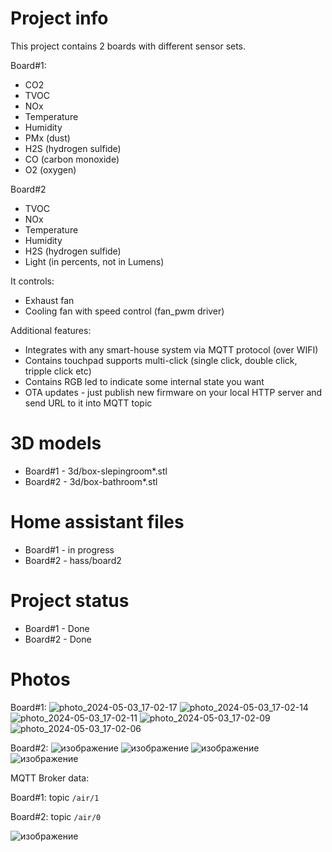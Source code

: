Project info
=======

This project contains 2 boards with different sensor sets.

Board#1:
- CO2
- TVOC
- NOx
- Temperature
- Humidity
- PMx (dust)
- H2S (hydrogen sulfide)
- CO (carbon monoxide)
- O2 (oxygen)

Board#2
- TVOC
- NOx
- Temperature
- Humidity
- H2S (hydrogen sulfide)
- Light (in percents, not in Lumens)

It controls:
- Exhaust fan 
- Cooling fan with speed control (fan_pwm driver) 

Additional features:
- Integrates with any smart-house system via MQTT protocol (over WIFI)
- Contains touchpad supports multi-click (single click, double click, tripple click etc)
- Contains RGB led to indicate some internal state you want
- OTA updates - just publish new firmware on your local HTTP server and send URL to it into MQTT topic

3D models
=======
- Board#1 - 3d/box-slepingroom*.stl
- Board#2 - 3d/box-bathroom*.stl

Home assistant files
=======
- Board#1 - in progress
- Board#2 - hass/board2

Project status
=======

- Board#1 - Done
- Board#2 - Done

Photos
=======
Board#1:
![photo_2024-05-03_17-02-17](https://github.com/shm-dmitry/air-detector/assets/19342331/c1340e0f-9584-4514-bf00-15b94fbbcf35)
![photo_2024-05-03_17-02-14](https://github.com/shm-dmitry/air-detector/assets/19342331/8c005576-3a74-4646-82e2-904d149de9e6)
![photo_2024-05-03_17-02-11](https://github.com/shm-dmitry/air-detector/assets/19342331/d2a3e5e8-70a9-4216-9daf-9c24864fbee2)
![photo_2024-05-03_17-02-09](https://github.com/shm-dmitry/air-detector/assets/19342331/5cc4f24e-31e9-44f0-9580-9caf0c2112fa)
![photo_2024-05-03_17-02-06](https://github.com/shm-dmitry/air-detector/assets/19342331/60dd59fe-d786-42a7-b85e-4557230d4438)


Board#2:
![изображение](https://github.com/shm-dmitry/air-detector/assets/19342331/f33c22ae-c708-4396-b865-effaadd7a6bc)
![изображение](https://github.com/shm-dmitry/air-detector/assets/19342331/f1fc3584-b8d8-4422-8663-e24f16bf7604)
![изображение](https://github.com/shm-dmitry/air-detector/assets/19342331/38499ebe-4c6b-4ac5-b464-c3dfeb263745)
![изображение](https://github.com/shm-dmitry/air-detector/assets/19342331/3bfaf705-65f7-4504-8d73-c2d4607b93e4)

MQTT Broker data:

Board#1: topic `/air/1`

Board#2: topic `/air/0`

![изображение](https://github.com/shm-dmitry/air-detector/assets/19342331/0cf3964a-08c0-48bd-abbc-3c9617d6365f)


